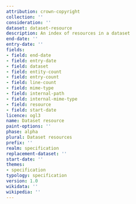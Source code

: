 ```yaml
---
attribution: crown-copyright
collection: ''
consideration: ''
dataset: dataset-resource
description: An index of resources in a dataset
end-date: ''
entry-date: ''
fields:
- field: end-date
- field: entry-date
- field: dataset
- field: entity-count
- field: entry-count
- field: line-count
- field: mime-type
- field: internal-path
- field: internal-mime-type
- field: resource
- field: start-date
licence: ogl3
name: Dataset resource
paint-options: ''
phase: alpha
plural: Dataset resources
prefix: ''
realm: specification
replacement-dataset: ''
start-date: ''
themes:
- specification
typology: specification
version: 1.0
wikidata: ''
wikipedia: ''
---
```

